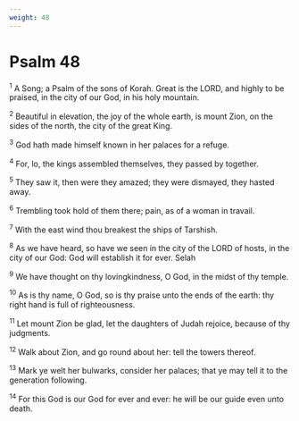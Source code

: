 ```yaml
---
weight: 48
---
```


# Psalm 48

<sup>1</sup> A Song; a Psalm of the sons of Korah. Great is the LORD, and highly to be praised, in the city of our God, in his holy mountain. 

<sup>2</sup> Beautiful in elevation, the joy of the whole earth, is mount Zion, on the sides of the north, the city of the great King. 

<sup>3</sup> God hath made himself known in her palaces for a refuge. 

<sup>4</sup> For, lo, the kings assembled themselves, they passed by together. 

<sup>5</sup> They saw it, then were they amazed; they were dismayed, they hasted away. 

<sup>6</sup> Trembling took hold of them there; pain, as of a woman in travail. 

<sup>7</sup> With the east wind thou breakest the ships of Tarshish. 

<sup>8</sup> As we have heard, so have we seen in the city of the LORD of hosts, in the city of our God: God will establish it for ever. Selah 

<sup>9</sup> We have thought on thy lovingkindness, O God, in the midst of thy temple. 

<sup>10</sup> As is thy name, O God, so is thy praise unto the ends of the earth: thy right hand is full of righteousness. 

<sup>11</sup> Let mount Zion be glad, let the daughters of Judah rejoice, because of thy judgments. 

<sup>12</sup> Walk about Zion, and go round about her: tell the towers thereof. 

<sup>13</sup> Mark ye welt her bulwarks, consider her palaces; that ye may tell it to the generation following. 

<sup>14</sup> For this God is our God for ever and ever: he will be our guide even unto death. 


